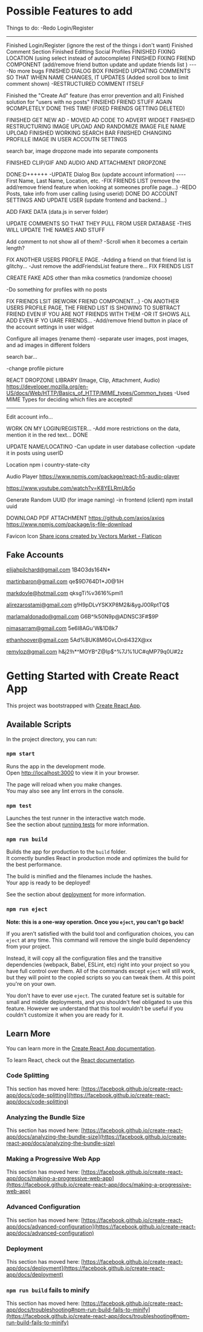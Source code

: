 

# Possible Features to add

Things to do:
-Redo Login/Register





-----------------------------
Finished Login/Register (ignore the rest of the things i don't want)
Finished Comment Section
Finished Editting Social Profiles
FINISHED FIXING LOCATION (using select instead of autocomplete)
FINISHED FIXING FRIEND COMPONENT (add/remove friend button update and update friends list )
----No more bugs
FINISHED DIALOG BOX
FINISHED UPDATING COMMENTS SO THAT WHEN NAME CHANGES, IT UPDATES (Added scroll box to limit comment shown)
-RESTRUCTURED COMMENT ITSELF

Finished the "Create Ad" feature (has error prevention and all)
Finished solution for "users with no posts"
FINSIEHD FRIEND STUFF AGAIN 9COMPLETELY DONE THIS TIME! (FIXED FRIENDS GETTING DELETED)

FINISHED GET NEW AD - MOVED AD CODE TO ADVERT WIDGET
FINISHED RESTRUCTURING IMAGE UPLOAD AND RANDOMIZE IMAGE FILE NAME UPLOAD
FINISHED WORKING SEARCH BAR
FINISHED CHANGING PROFILLE IMAGE IN USER ACCOUTN SETTINGS

search bar, image dropzone made into separate components

FINISHED CLIP/GIF AND AUDIO AND ATTACHMENT DROPZONE



DONE:D++++++
-UPDATE Dialog Box (update account information)
----First Name, Last Name, Location, etc.
-FIX FRIENDS LIST (remove the add/remove friend feature when looking at someones profile page...)
-REDO Posts, take info from user calling (using userid)         DONE
DO ACCOUNT SETTINGS AND UPDATE USER (update frontend and backend...)

ADD FAKE DATA (data.js in server folder)



UPDATE COMMENTS SO THAT THEY PULL FROM USER DATABASE
-THIS WILL UPDATE THE NAMES AND STUFF


Add comment to not show all of them?
-Scroll when it becomes a certain length?


FIX ANOTHER USERS PROFILE PAGE.
-Adding a friend on that friend list is glitchy...
-Just remove the addFriendsList feature there...
FIX FRIENDS LIST 


CREATE FAKE ADS other than mika cosmetics (randomize choose)


-Do something for profiles with no posts

FIX FRIENDS LSIT (REWORK FRIEND COMPONENT...)
-ON ANOTHER USERS PROFILE PAGE, THE FRIEND LIST IS SHOWING TO SUBTRACT FRIEND EVEN IF YOU ARE NOT FRIENDS WITH THEM
-OR IT SHOWS ALL ADD EVEN IF YO UARE FRIENDS...
-Add/remove friend button in place of the account settings in user widget



Configure all images (rename them)
-separate user images, post images, and ad images in different folders

search bar...

-change profile picture


REACT DROPZONE LIBRARY (Image, Clip, Attachment, Audio)
https://developer.mozilla.org/en-US/docs/Web/HTTP/Basics_of_HTTP/MIME_types/Common_types
-Used MIME Types for deciding which files are accepted!



---------

Edit account info...

WORK ON MY LOGIN/REGISTER...
-Add more restrictions on the data, mention it in the red text...                   DONE


UPDATE NAME/LOCATINO
-Can update in user database collection
-update it in posts using userID



Location
npm i country-state-city

Audio Player
https://www.npmjs.com/package/react-h5-audio-player


https://www.youtube.com/watch?v=K8YELRmUb5o

Generate Random UUID (for image naming) -in frontend (client)
npm install uuid

DOWNLOAD PDF ATTACHMENT
https://github.com/axios/axios
https://www.npmjs.com/package/js-file-download



Favicon Icon
<a href="https://www.flaticon.com/free-icons/share" title="share icons">Share icons created by Vectors Market - Flaticon</a>


Fake Accounts
-----------------
elijahpilchard@gmail.com
1B4O3ds164N*


martinbaron@gmail.com
qe$9D764D1*J0@1iH

markdoyle@hotmail.com
qksgTi%v3616%pml1


alirezarostami@gmail.com
g!H9pDLvYSKXP8M2&i&ygJ00RptTQ$


marlamaldonado@gmail.com
G6B^!k50N9p@ADNSC3F#$9P

nimasarram@gmail.com
5e6I8AGu'W&1D8k7


ethanhoover@gmail.com
5Ad%BUK8M6GvLOrdi432X@xx

remyloz@gmail.com
h&j2!h*^MOYB^Z@Ip$^%7J%1UC#qMP79q0U#2z


# Getting Started with Create React App

This project was bootstrapped with [Create React App](https://github.com/facebook/create-react-app).

## Available Scripts

In the project directory, you can run:

### `npm start`

Runs the app in the development mode.\
Open [http://localhost:3000](http://localhost:3000) to view it in your browser.

The page will reload when you make changes.\
You may also see any lint errors in the console.

### `npm test`

Launches the test runner in the interactive watch mode.\
See the section about [running tests](https://facebook.github.io/create-react-app/docs/running-tests) for more information.

### `npm run build`

Builds the app for production to the `build` folder.\
It correctly bundles React in production mode and optimizes the build for the best performance.

The build is minified and the filenames include the hashes.\
Your app is ready to be deployed!

See the section about [deployment](https://facebook.github.io/create-react-app/docs/deployment) for more information.

### `npm run eject`

**Note: this is a one-way operation. Once you `eject`, you can't go back!**

If you aren't satisfied with the build tool and configuration choices, you can `eject` at any time. This command will remove the single build dependency from your project.

Instead, it will copy all the configuration files and the transitive dependencies (webpack, Babel, ESLint, etc) right into your project so you have full control over them. All of the commands except `eject` will still work, but they will point to the copied scripts so you can tweak them. At this point you're on your own.

You don't have to ever use `eject`. The curated feature set is suitable for small and middle deployments, and you shouldn't feel obligated to use this feature. However we understand that this tool wouldn't be useful if you couldn't customize it when you are ready for it.

## Learn More

You can learn more in the [Create React App documentation](https://facebook.github.io/create-react-app/docs/getting-started).

To learn React, check out the [React documentation](https://reactjs.org/).

### Code Splitting

This section has moved here: [https://facebook.github.io/create-react-app/docs/code-splitting](https://facebook.github.io/create-react-app/docs/code-splitting)

### Analyzing the Bundle Size

This section has moved here: [https://facebook.github.io/create-react-app/docs/analyzing-the-bundle-size](https://facebook.github.io/create-react-app/docs/analyzing-the-bundle-size)

### Making a Progressive Web App

This section has moved here: [https://facebook.github.io/create-react-app/docs/making-a-progressive-web-app](https://facebook.github.io/create-react-app/docs/making-a-progressive-web-app)

### Advanced Configuration

This section has moved here: [https://facebook.github.io/create-react-app/docs/advanced-configuration](https://facebook.github.io/create-react-app/docs/advanced-configuration)

### Deployment

This section has moved here: [https://facebook.github.io/create-react-app/docs/deployment](https://facebook.github.io/create-react-app/docs/deployment)

### `npm run build` fails to minify

This section has moved here: [https://facebook.github.io/create-react-app/docs/troubleshooting#npm-run-build-fails-to-minify](https://facebook.github.io/create-react-app/docs/troubleshooting#npm-run-build-fails-to-minify)

